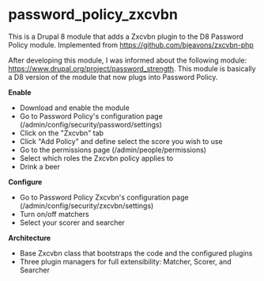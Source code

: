 password_policy_zxcvbn
======================

This is a Drupal 8 module that adds a Zxcvbn plugin to the D8 Password Policy module. Implemented from https://github.com/bjeavons/zxcvbn-php

After developing this module, I was informed about the following module: https://www.drupal.org/project/password_strength. This module is basically a D8 version of the module that now plugs into Password Policy.

**Enable**

-  Download and enable the module
-  Go to Password Policy's configuration page (/admin/config/security/password/settings)
-  Click on the "Zxcvbn" tab
-  Click "Add Policy" and define select the score you wish to use
-  Go to the permissions page (/admin/people/permissions)
-  Select which roles the Zxcvbn policy applies to
-  Drink a beer

**Configure**

-  Go to Password Policy Zxcvbn's configuration page (/admin/config/security/zxcvbn/settings)
-  Turn on/off matchers
-  Select your scorer and searcher


**Architecture**

-  Base Zxcvbn class that bootstraps the code and the configured plugins
-  Three plugin managers for full extensibility: Matcher, Scorer, and Searcher
